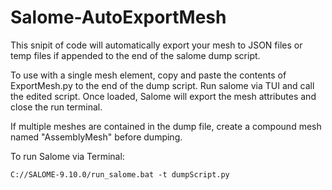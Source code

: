 # Salome-AutoExportMesh
This snipit of code will automatically export your mesh to JSON files or temp files if appended to the end of the salome dump script.

To use with a single mesh element, copy and paste the contents of ExportMesh.py to the end of the dump script. 
Run salome via TUI and call the edited script. Once loaded, Salome will export the mesh attributes and close the run terminal.


If multiple meshes are contained in the dump file, create a compound mesh named "AssemblyMesh" before dumping.


To run Salome via Terminal:
```
C://SALOME-9.10.0/run_salome.bat -t dumpScript.py
````
